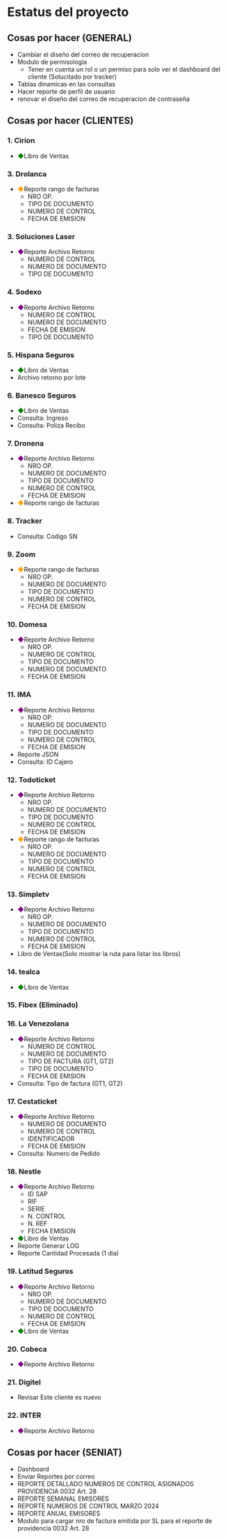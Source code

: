 # Estatus del proyecto
## Cosas por hacer (GENERAL)
- Cambiar el diseño del correo de recuperacion
- Modulo de permisologia
    - Tener en cuenta un rol o un permiso para solo ver el dashboard del cliente (Solucitado por tracker)
- Tablas dinamicas en las consultas
- Hacer reporte de perfil de usuario
- renovar el diseño del correo de recuperacion de contraseña
 

## Cosas por hacer (CLIENTES)
### 1. Cirion
- <span style="color: green;">◆</span>Libro de Ventas
### 3. Drolanca
- <span style="color: orange;">◆</span>Reporte rango de facturas 
    - NRO OP.
    - TIPO DE DOCUMENTO
    - NUMERO DE CONTROL
    - FECHA DE EMISION
### 3. Soluciones Laser
- <span style="color: purple;">◆</span>Reporte Archivo Retorno
    - NUMERO DE CONTROL
    - NUMERO DE DOCUMENTO
    - TIPO DE DOCUMENTO
### 4. Sodexo
- <span style="color: purple;">◆</span>Reporte Archivo Retorno
    - NUMERO DE CONTROL
    - NUMERO DE DOCUMENTO
    - FECHA DE EMISION
    - TIPO DE DOCUMENTO
### 5. Hispana Seguros
- <span style="color: green;">◆</span>Libro de Ventas
- Archivo retorno por lote
### 6. Banesco Seguros
- <span style="color: green;">◆</span>Libro de Ventas
- Consulta: Ingreso
- Consulta: Poliza Recibo
### 7. Dronena
- <span style="color: purple;">◆</span>Reporte Archivo Retorno
    - NRO OP.
    - NUMERO DE DOCUMENTO
    - TIPO DE DOCUMENTO
    - NUMERO DE CONTROL
    - FECHA DE EMISION
- <span style="color: orange;">◆</span>Reporte rango de facturas
### 8. Tracker
- Consulta: Codigo SN
### 9. Zoom
- <span style="color: orange;">◆</span>Reporte rango de facturas
    - NRO OP.
    - NUMERO DE DOCUMENTO
    - TIPO DE DOCUMENTO
    - NUMERO DE CONTROL
    - FECHA DE EMISION
### 10. Domesa
- <span style="color: purple;">◆</span>Reporte Archivo Retorno
    - NRO OP.
    - NUMERO DE CONTROL
    - TIPO DE DOCUMENTO
    - NUMERO DE DOCUMENTO
    - FECHA DE EMISION
### 11. IMA
- <span style="color: purple;">◆</span>Reporte Archivo Retorno
    - NRO OP.
    - NUMERO DE DOCUMENTO
    - TIPO DE DOCUMENTO
    - NUMERO DE CONTROL
    - FECHA DE EMISION
- Reporte JSON
- Consulta: ID Cajero
### 12. Todoticket
- <span style="color: purple;">◆</span>Reporte Archivo Retorno
    - NRO OP.
    - NUMERO DE DOCUMENTO
    - TIPO DE DOCUMENTO
    - NUMERO DE CONTROL
    - FECHA DE EMISION
- <span style="color: orange;">◆</span>Reporte rango de facturas
    - NRO OP.
    - NUMERO DE DOCUMENTO
    - TIPO DE DOCUMENTO
    - NUMERO DE CONTROL
    - FECHA DE EMISION
### 13. Simpletv
- <span style="color: purple;">◆</span>Reporte Archivo Retorno
    - NRO OP.
    - NUMERO DE DOCUMENTO
    - TIPO DE DOCUMENTO
    - NUMERO DE CONTROL
    - FECHA DE EMISION
- Libro de Ventas(Solo mostrar la ruta para listar los libros)
### 14. tealca
- <span style="color: green;">◆</span>Libro de Ventas
### 15. Fibex (Eliminado)
### 16. La Venezolana
- <span style="color: purple;">◆</span>Reporte Archivo Retorno
    - NUMERO DE CONTROL
    - NUMERO DE DOCUMENTO
    - TIPO DE FACTURA (GT1, GT2)
    - TIPO DE DOCUMENTO
    - FECHA DE EMISION
- Consulta: Tipo de factura (GT1, GT2)
### 17. Cestaticket
- <span style="color: purple;">◆</span>Reporte Archivo Retorno
    - NUMERO DE DOCUMENTO
    - NUMERO DE CONTROL
    - IDENTIFICADOR
    - FECHA DE EMISION
- Consulta: Numero de Pedido
### 18. Nestle
- <span style="color: purple;">◆</span>Reporte Archivo Retorno
    - ID SAP
    - RIF
    - SERIE
    - N. CONTROL
    - N. REF
    - FECHA EMISION
- <span style="color: green;">◆</span>Libro de Ventas
- Reporte Generar LOG
- Reporte Cantidad Procesada (1 dia)
### 19. Latitud Seguros
- <span style="color: purple;">◆</span>Reporte Archivo Retorno
    - NRO OP.
    - NUMERO DE DOCUMENTO
    - TIPO DE DOCUMENTO
    - NUMERO DE CONTROL
    - FECHA DE EMISION
- <span style="color: green;">◆</span>Libro de Ventas
### 20. Cobeca
- <span style="color: purple;">◆</span>Reporte Archivo Retorno

### 21. Digitel
- Revisar Este cliente es nuevo

### 22. INTER
- <span style="color: purple;">◆</span>Reporte Archivo Retorno

## Cosas por hacer (SENIAT)
- Dashboard
- Enviar Reportes por correo
- REPORTE DETALLADO NUMEROS DE CONTROL ASIGNADOS PROVIDENCIA 0032 Art. 28
- REPORTE SEMANAL  EMISORES
- REPORTE  NUMEROS DE CONTROL MARZO 2024
- REPORTE ANUAL EMISORES
- Modulo para cargar nro de factura emitida por SL para el reporte de providencia 0032 Art. 28
